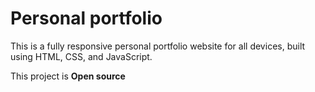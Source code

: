 # Personal portfolio

This is a fully responsive personal portfolio website for all devices, built using HTML, CSS, and JavaScript.

This project is **Open source**
